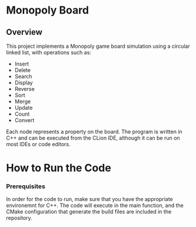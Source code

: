# Monopoly Board

## Overview
This project implements a Monopoly game board simulation using a circular linked list, with operations such as:
- Insert
- Delete
- Search
- Display
- Reverse
- Sort
- Merge
- Update
- Count
- Convert

Each node represents a property on the board.
The program is written in C++ and can be executed from the CLion IDE, although it can be run on most IDEs or code editors.

# How to Run the Code
### Prerequisites
In order for the code to run, make sure that you have the appropriate environemnt for C++. The code will execute in the main function, and the CMake configuration that generate the build files are included in the repository. 

